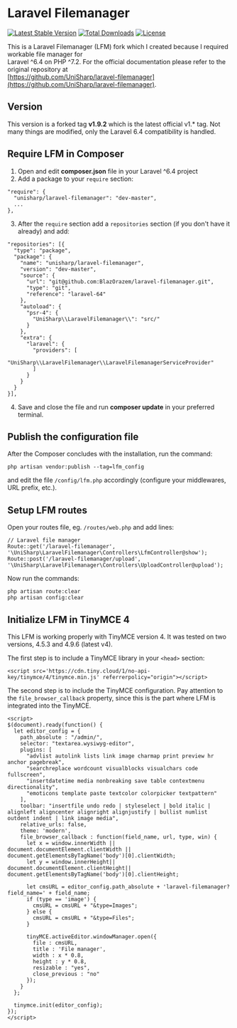 # Laravel Filemanager  

[![Latest Stable Version](https://poser.pugx.org/unisharp/laravel-filemanager/v/stable)](https://packagist.org/packages/unisharp/laravel-filemanager)
[![Total Downloads](https://poser.pugx.org/unisharp/laravel-filemanager/downloads)](https://packagist.org/packages/unisharp/laravel-filemanager)
[![License](https://poser.pugx.org/unisharp/laravel-filemanager/license)](https://packagist.org/packages/unisharp/laravel-filemanager)

This is a Laravel Filemanager (LFM) fork which I created because I required workable file manager for   
Laravel ^6.4 on PHP ^7.2. For the official documentation please refer to the original repository at  
[https://github.com/UniSharp/laravel-filemanager](https://github.com/UniSharp/laravel-filemanager).  
  
## Version  
  
This version is a forked tag **v1.9.2** which is the latest official v1.* tag. Not many things are modified,
only the Laravel 6.4 compatibility is handled.

## Require LFM in Composer  

1. Open and edit **composer.json** file in your Laravel ^6.4 project
2. Add a package to your `require` section:
```
"require": {
  "unisharp/laravel-filemanager": "dev-master",
  ...
},
```
3. After the `require` section add a `repositories` section (if you don't have it already) and add:
```
"repositories": [{
  "type": "package",
  "package": {
    "name": "unisharp/laravel-filemanager",
    "version": "dev-master",
    "source": {
      "url": "git@github.com:BlazOrazem/laravel-filemanager.git",
      "type": "git",
      "reference": "laravel-64"
    },
    "autoload": {
      "psr-4": {
        "UniSharp\\LaravelFilemanager\\": "src/"
      }
    },
    "extra": {
      "laravel": {
        "providers": [
          "UniSharp\\LaravelFilemanager\\LaravelFilemanagerServiceProvider"
        ]
      }
    }
  }
}],
```
4. Save and close the file and run **composer update** in your preferred terminal.

## Publish the configuration file

After the Composer concludes with the installation, run the command:
```
php artisan vendor:publish --tag=lfm_config
```
and edit the file `/config/lfm.php` accordingly (configure your middlewares, URL prefix, etc.).

## Setup LFM routes

Open your routes file, eg. `/routes/web.php` and add lines:
```
// Laravel file manager
Route::get('/laravel-filemanager', '\UniSharp\LaravelFilemanager\Controllers\LfmController@show');
Route::post('/laravel-filemanager/upload', '\UniSharp\LaravelFilemanager\Controllers\UploadController@upload');
```
Now run the commands:
```
php artisan route:clear
php artisan config:clear
```

## Initialize LFM in TinyMCE 4

This LFM is working properly with TinyMCE version 4. It was tested on two versions, 4.5.3 and 4.9.6 (latest v4).

The first step is to include a TinyMCE library in your `<head>` section:
```
<script src='https://cdn.tiny.cloud/1/no-api-key/tinymce/4/tinymce.min.js' referrerpolicy="origin"></script>
```

The second step is to include the TinyMCE configuration. Pay attention to the `file_browser_callback` property,
since this is the part where LFM is integrated into the TinyMCE.
```
<script>
$(document).ready(function() {
  let editor_config = {
    path_absolute : "/admin/",
    selector: "textarea.wysiwyg-editor",
    plugins: [
      "advlist autolink lists link image charmap print preview hr anchor pagebreak",
      "searchreplace wordcount visualblocks visualchars code fullscreen",
      "insertdatetime media nonbreaking save table contextmenu directionality",
      "emoticons template paste textcolor colorpicker textpattern"
    ],
    toolbar: "insertfile undo redo | styleselect | bold italic | alignleft aligncenter alignright alignjustify | bullist numlist outdent indent | link image media",
    relative_urls: false,
    theme: 'modern',
    file_browser_callback : function(field_name, url, type, win) {
      let x = window.innerWidth || document.documentElement.clientWidth || document.getElementsByTagName('body')[0].clientWidth;
      let y = window.innerHeight|| document.documentElement.clientHeight|| document.getElementsByTagName('body')[0].clientHeight;

      let cmsURL = editor_config.path_absolute + 'laravel-filemanager?field_name=' + field_name;
      if (type == 'image') {
        cmsURL = cmsURL + "&type=Images";
      } else {
        cmsURL = cmsURL + "&type=Files";
      }

      tinyMCE.activeEditor.windowManager.open({
        file : cmsURL,
        title : 'File manager',
        width : x * 0.8,
        height : y * 0.8,
        resizable : "yes",
        close_previous : "no"
      });
    }
  };

  tinymce.init(editor_config);
});
</script>
```
